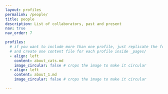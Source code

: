 ```yaml
---
layout: profiles
permalink: /people/
title: people
description: List of collaborators, past and present
nav: true
nav_order: 7

profiles:
  # if you want to include more than one profile, just replicate the following block
  # and create one content file for each profile inside _pages/
  - align: left
    content: about_cats.md
    image_circular: false # crops the image to make it circular
  - align: left
    content: about_1.md
    image_circular: false # crops the image to make it circular
    
---
```

